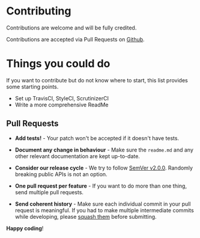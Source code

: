 # Contributing

Contributions are welcome and will be fully credited.

Contributions are accepted via Pull Requests on [Github](https://github.com/neoighodaro/laravel-early-access).

# Things you could do
If you want to contribute but do not know where to start, this list provides some starting points.
- Set up TravisCI, StyleCI, ScrutinizerCI
- Write a more comprehensive ReadMe

## Pull Requests

- **Add tests!** - Your patch won't be accepted if it doesn't have tests.

- **Document any change in behaviour** - Make sure the `readme.md` and any other relevant documentation are kept up-to-date.

- **Consider our release cycle** - We try to follow [SemVer v2.0.0](http://semver.org/). Randomly breaking public APIs is not an option.

- **One pull request per feature** - If you want to do more than one thing, send multiple pull requests.

- **Send coherent history** - Make sure each individual commit in your pull request is meaningful. If you had to make multiple intermediate commits while developing, please [squash them](http://www.git-scm.com/book/en/v2/Git-Tools-Rewriting-History#Changing-Multiple-Commit-Messages) before submitting.


**Happy coding**!
